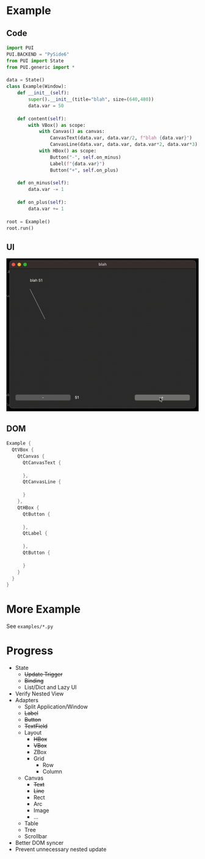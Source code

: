 # Example
## Code
```python
import PUI
PUI.BACKEND = "PySide6"
from PUI import State
from PUI.generic import *

data = State()
class Example(Window):
    def __init__(self):
        super().__init__(title="blah", size=(640,480))
        data.var = 50

    def content(self):
        with VBox() as scope:
            with Canvas() as canvas:
                CanvasText(data.var, data.var/2, f"blah {data.var}")
                CanvasLine(data.var, data.var, data.var*2, data.var*3)
            with HBox() as scope:
                Button("-", self.on_minus)
                Label(f"{data.var}")
                Button("+", self.on_plus)

    def on_minus(self):
        data.var -= 1

    def on_plus(self):
        data.var += 1

root = Example()
root.run()
```

## UI
![Qt Canvas Example](https://github.com/buganini/PUI/raw/main/screenshots/pyside6_canvas.gif)

## DOM
``` swift
Example {
  QtVBox {
    QtCanvas {
      QtCanvasText {

      },
      QtCanvasLine {

      }
    },
    QtHBox {
      QtButton {

      },
      QtLabel {

      },
      QtButton {

      }
    }
  }
}
```

# More Example
See `examples/*.py`

# Progress
* State
    * ~~Update Trigger~~
    * ~~Binding~~
    * List/Dict and Lazy UI
* Verify Nested View
* Adapters
    * Split Application/Window
    * ~~Label~~
    * ~~Button~~
    * ~~TextField~~
    * Layout
        * ~~HBox~~
        * ~~VBox~~
        * ZBox
        * Grid
            * Row
            * Column
    * Canvas
        * ~~Text~~
        * ~~Line~~
        * Rect
        * Arc
        * Image
        * ...
    * Table
    * Tree
    * Scrollbar
* Better DOM syncer
* Prevent unnecessary nested update